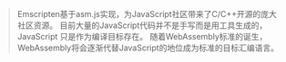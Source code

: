 > Emscripten基于asm.js实现，为JavaScript社区带来了C/C++开源的庞大社区资源。
> 目前大量的JavaScript代码并不是手写而是用工具生成的，JavaScript
只是作为编译目标存在。
> 随着WebAssembly标准的诞生，WebAssembly将会逐渐代替JavaScript的地位成为标准的目标汇编语言。
